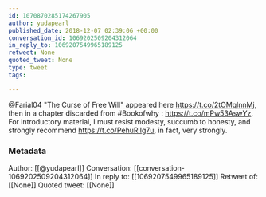 ```yaml
---
id: 1070870285174267905
author: yudapearl
published_date: 2018-12-07 02:39:06 +00:00
conversation_id: 1069202509204312064
in_reply_to: 1069207549965189125
retweet: None
quoted_tweet: None
type: tweet
tags:

---
```


@Farial04 "The Curse of Free Will" appeared here https://t.co/2tOMqlnnMj, then in a chapter discarded from #Bookofwhy : https://t.co/mPw53AswYz. For introductory material, I must resist modesty, succumb to honesty, and strongly recommend https://t.co/PehuRiIg7u, in fact, very strongly.

### Metadata

Author: [[@yudapearl]]
Conversation: [[conversation-1069202509204312064]]
In reply to: [[1069207549965189125]]
Retweet of: [[None]]
Quoted tweet: [[None]]
